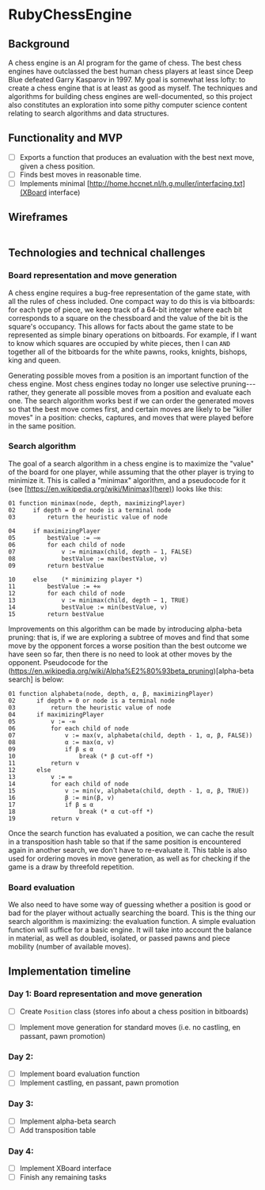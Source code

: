 # RubyChessEngine

## Background

A chess engine is an AI program for the game of chess. The best chess engines have outclassed the best human chess players at least since Deep Blue defeated Garry Kasparov in 1997. My goal is somewhat less lofty: to create a chess engine that is at least as good as myself. The techniques and algorithms for building chess engines are well-documented, so this project also constitutes an exploration into some pithy computer science content relating to search algorithms and data structures. 

## Functionality and MVP

- [ ]  Exports a function that produces an evaluation with the best next move, given a chess position. 
- [ ]  Finds best moves in reasonable time.
- [ ]  Implements minimal [http://home.hccnet.nl/h.g.muller/interfacing.txt](XBoard interface)

## Wireframes

![]()

## Technologies and technical challenges

### Board representation and move generation
A chess engine requires a bug-free representation of the game state, with all the rules of chess included. One compact way to do this is via bitboards: for each type of piece, we keep track of a 64-bit integer where each bit corresponds to a square on the chessboard and the value of the bit is the square's occupancy. This allows for facts about the game state to be represented as simple binary operations on bitboards. For example, if I want to know which squares are occupied by white pieces, then I can `AND` together all of the bitboards for the white pawns, rooks, knights, bishops, king and queen. 

Generating possible moves from a position is an important function of the chess engine. Most chess engines today no longer use selective pruning---rather, they generate all possible moves from a position and evaluate each one. The search algorithm works best if we can order the generated moves so that the best move comes first, and certain moves are likely to be "killer moves" in a position: checks, captures, and moves that were played before in the same position.

### Search algorithm

The goal of a search algorithm in a chess engine is to maximize the "value" of the board for one player, while assuming that the other player is trying to minimize it. This is called a "minimax" algorithm, and a pseudocode for it (see [https://en.wikipedia.org/wiki/Minimax](here)) looks like this:
```
01 function minimax(node, depth, maximizingPlayer)
02     if depth = 0 or node is a terminal node
03         return the heuristic value of node

04     if maximizingPlayer
05         bestValue := −∞
06         for each child of node
07             v := minimax(child, depth − 1, FALSE)
08             bestValue := max(bestValue, v)
09         return bestValue

10     else    (* minimizing player *)
11         bestValue := +∞
12         for each child of node
13             v := minimax(child, depth − 1, TRUE)
14             bestValue := min(bestValue, v)
15         return bestValue
```

Improvements on this algorithm can be made by introducing alpha-beta pruning: that is, if we are exploring a subtree of moves and find that some move by the opponent forces a worse position than the best outcome we have seen so far, then there is no need to look at other moves by the opponent. Pseudocode for the (https://en.wikipedia.org/wiki/Alpha%E2%80%93beta_pruning)[alpha-beta search] is below: 

```
01 function alphabeta(node, depth, α, β, maximizingPlayer)
02      if depth = 0 or node is a terminal node
03          return the heuristic value of node
04      if maximizingPlayer
05          v := -∞
06          for each child of node
07              v := max(v, alphabeta(child, depth - 1, α, β, FALSE))
08              α := max(α, v)
09              if β ≤ α
10                  break (* β cut-off *)
11          return v
12      else
13          v := ∞
14          for each child of node
15              v := min(v, alphabeta(child, depth - 1, α, β, TRUE))
16              β := min(β, v)
17              if β ≤ α
18                  break (* α cut-off *)
19          return v
```
Once the search function has evaluated a position, we can cache the result in a transposition hash table so that if the same position is encountered again in another search, we don't have to re-evaluate it. This table is also used for ordering moves in move generation, as well as for checking if the game is a draw by threefold repetition.

### Board evaluation

We also need to have some way of guessing whether a position is good or bad for the player without actually searching the board. This is the thing our search algorithm is maximizing: the evaluation function. A simple evaluation function will suffice for a basic engine. It will take into account the balance in material, as well as doubled, isolated, or passed pawns and piece mobility (number of available moves).

## Implementation timeline

### Day 1: Board representation and move generation
- [ ] Create `Position` class (stores info about a chess position in bitboards)
- [ ] Implement move generation for standard moves (i.e. no castling, en passant, pawn promotion)


### Day 2: 
- [ ] Implement board evaluation function
- [ ] Implement castling, en passant, pawn promotion

### Day 3:
- [ ] Implement alpha-beta search
- [ ] Add transposition table

### Day 4:
- [ ] Implement XBoard interface
- [ ] Finish any remaining tasks
